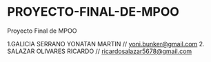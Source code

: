 # PROYECTO-FINAL-DE-MPOO
Proyecto Final de MPOO

1.GALICIA SERRANO YONATAN MARTIN // yoni.bunker@gmail.com
2. SALAZAR OLIVARES RICARDO // ricardosalazar5678@gmail.com
